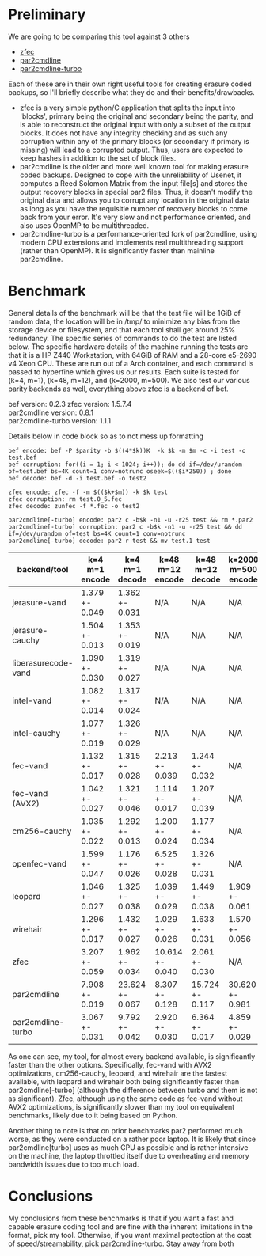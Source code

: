 # Preliminary
We are going to be comparing this tool against 3 others

* [zfec](https://github.com/tahoe-lafs/zfec)
* [par2cmdline](https://github.com/Parchive/par2cmdline)
* [par2cmdline-turbo](https://github.com/animetosho/par2cmdline-turbo)

Each of these are in their own right useful tools for creating erasure coded backups, so I'll briefly describe what they do and their benefits/drawbacks.

* zfec is a very simple python/C application that splits the input into 'blocks', primary being the original and secondary being the parity, and is able to reconstruct the original input with only a subset of the output blocks. It does not have any integrity checking and as such any corruption within any of the primary blocks (or secondary if primary is missing) will lead to a corrupted output. Thus, users are expected to keep hashes in addition to the set of block files.
* par2cmdline is the older and more well known tool for making erasure coded backups. Designed to cope with the unreliability of Usenet, it computes a Reed Solomon Matrix from the input file[s] and stores the output recovery blocks in special par2 files. Thus, it doesn't modify the original data and allows you to corrupt any location in the original data as long as you have the requisitie number of recovery blocks to come back from your error. It's very slow and not performance oriented, and also uses OpenMP to be multithreaded.
* par2cmdline-turbo is a performance-oriented fork of par2cmdline, using modern CPU extensions and implements real multithreading support (rather than OpenMP). It is significantly faster than mainline par2cmdline.

# Benchmark
General details of the benchmark will be that the test file will be 1GiB of random data, the location will be in /tmp/ to minimize any bias from the storage device or filesystem, and that each tool shall get around 25% redundancy. The specific series of commands to do the test are listed below. The specific hardware details of the machine running the tests are that it is a HP Z440 Workstation, with 64GiB of RAM and a 28-core e5-2690 v4 Xeon CPU. These are run out of a Arch container, and each command is passed to hyperfine which gives us our results. Each suite is tested for (k=4, m=1), (k=48, m=12), and (k=2000, m=500). We also test our various parity backends as well, everything above zfec is a backend of bef.

bef version: 0.2.3 
zfec version: 1.5.7.4  
par2cmdline version: 0.8.1  
par2cmdline-turbo version: 1.1.1

Details below in code block so as to not mess up formatting

```
bef encode: bef -P $parity -b $((4*$k))K  -k $k -m $m -c -i test -o test.bef
bef corruption: for((i = 1; i < 1024; i++)); do dd if=/dev/urandom of=test.bef bs=4K count=1 conv=notrunc oseek=$(($i*250)) ; done
bef decode: bef -d -i test.bef -o test2

zfec encode: zfec -f -m $(($k+$m)) -k $k test  
zfec corruption: rm test.0_5.fec  
zfec decode: zunfec -f *.fec -o test2  

par2cmdline[-turbo] encode: par2 c -b$k -n1 -u -r25 test && rm *.par2
par2cmdline[-turbo] corruption: par2 c -b$k -n1 -u -r25 test && dd if=/dev/urandom of=test bs=4K count=1 conv=notrunc  
par2cmdline[-turbo] decode: par2 r test && mv test.1 test
```

|backend/tool|k=4 m=1 encode|k=4 m=1 decode|k=48 m=12 encode|k=48 m=12 decode|k=2000 m=500 encode|k=2000 m=500 decode|
|-|-|-|-|-|-|-|
|jerasure-vand|1.379 +- 0.049|1.362 +- 0.031|N/A|N/A|N/A|N/A|
|jerasure-cauchy|1.504 +- 0.013|1.353 +- 0.019|N/A|N/A|N/A|N/A|
|liberasurecode-vand|1.090 +- 0.030|1.319 +- 0.027|N/A|N/A|N/A|N/A|
|intel-vand|1.082 +- 0.014|1.317 +- 0.024|N/A|N/A|N/A|N/A|
|intel-cauchy|1.077 +- 0.019|1.326 +- 0.029|N/A|N/A|N/A|N/A|
|fec-vand|1.132 +- 0.017|1.315 +- 0.028|2.213 +- 0.039|1.244 +- 0.032|N/A|N/A|
|fec-vand (AVX2)|1.042 +- 0.027|1.321 +- 0.046|1.114 +- 0.017|1.207 +- 0.039|N/A|N/A|
|cm256-cauchy|1.035 +- 0.022|1.292 +- 0.013|1.200 +- 0.024|1.177 +- 0.034|N/A|N/A|
|openfec-vand|1.599 +- 0.047|1.176 +- 0.026|6.525 +- 0.028|1.326 +- 0.031|N/A|N/A|
|leopard|1.046 +- 0.027|1.325 +- 0.038|1.039 +- 0.029|1.449 +- 0.038|1.909 +- 0.061|3.035 +- 0.081|
|wirehair|1.296 +- 0.017|1.432 +- 0.027|1.029 +- 0.026|1.633 +- 0.031|1.570 +- 0.056|2.581 +- 0.051|
|zfec|3.207 +- 0.059|1.962 +- 0.034|10.614 +- 0.040|2.061 +- 0.030|N/A|N/A|
|par2cmdline|7.908 +- 0.019|23.624 +- 0.067|8.307 +- 0.128|15.724 +- 0.117|30.620 +- 0.981|15.275 +- 0.200|
|par2cmdline-turbo|3.067 +- 0.031|9.792 +- 0.042|2.920 +- 0.030|6.364 +- 0.017|4.859 +- 0.029|6.029 +- 0.033|

As one can see, my tool, for almost every backend available, is significantly faster than the other options. Specifically, fec-vand with AVX2 optimizations, cm256-cauchy, leopard, and wirehair are the fastest available, with leopard and wirehair both being significantly faster than par2cmdline\[-turbo\] (although the difference between turbo and them is not as significant). Zfec, although using the same code as fec-vand without AVX2 optimizations, is significantly slower than my tool on equivalent benchmarks, likely due to it being based on Python.

Another thing to note is that on prior benchmarks par2 performed much worse, as they were conducted on a rather poor laptop. It is likely that since par2cmdline\[turbo\] uses as much CPU as possible and is rather intensive on the machine, the laptop throttled itself due to overheating and memory bandwidth issues due to too much load.
# Conclusions
My conclusions from these benchmarks is that if you want a fast and capable erasure coding tool and are fine with the inherent limitations in the format, pick my tool. Otherwise, if you want maximal protection at the cost of speed/streamability, pick par2cmdline-turbo. Stay away from both

